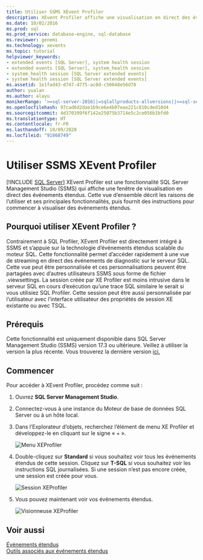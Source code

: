 ```yaml
---
title: Utiliser SSMS XEvent Profiler
description: XEvent Profiler affiche une visualisation en direct des événements étendus. Découvrez pourquoi utiliser ce profileur, les fonctionnalités clés et comment commencer à afficher des événements étendus.
ms.date: 10/02/2016
ms.prod: sql
ms.prod_service: database-engine, sql-database
ms.reviewer: genemi
ms.technology: xevents
ms.topic: tutorial
helpviewer_keywords:
- extended events [SQL Server], system health session
- extended events [SQL Server], system_health session
- system_health session [SQL Server extended events]
- system health session [SQL Server extended events]
ms.assetid: 1e1fad43-d747-4775-ac0d-c50648e56d78
author: yualan
ms.author: alayu
monikerRange: '>=sql-server-2016||=sqlallproducts-allversions||>=sql-server-linux-2017'
ms.openlocfilehash: 97cad6d2dae1b9ce6e4b97eae221c810cded10d4
ms.sourcegitcommit: 4d370399f6f142e25075b3714e5c2ce056b1bfd0
ms.translationtype: HT
ms.contentlocale: fr-FR
ms.lasthandoff: 10/09/2020
ms.locfileid: "91868749"
---
```

# <a name="use-the-ssms-xevent-profiler"></a>Utiliser SSMS XEvent Profiler

 [!INCLUDE [SQL Server](../../includes/applies-to-version/sqlserver.md)]
XEvent Profiler est une fonctionnalité SQL Server Management Studio (SSMS) qui affiche une fenêtre de visualisation en direct des événements étendus. Cette vue d’ensemble décrit les raisons de l’utiliser et ses principales fonctionnalités, puis fournit des instructions pour commencer à visualiser des événements étendus.

## <a name="why-would-i-use-the-xevent-profiler"></a>Pourquoi utiliser XEvent Profiler ?
Contrairement à SQL Profiler, XEvent Profiler est directement intégré à SSMS et s’appuie sur la technologie d’événements étendus scalable du moteur SQL. Cette fonctionnalité permet d’accéder rapidement à une vue de streaming en direct des événements de diagnostic sur le serveur SQL. Cette vue peut être personnalisée et ces personnalisations peuvent être partagées avec d’autres utilisateurs SSMS sous forme de fichier .viewsettings. La session créée par XE Profiler est moins intrusive dans le serveur SQL en cours d’exécution qu’une trace SQL similaire le serait si vous utilisiez SQL Profiler. Cette session peut être aussi personnalisée par l’utilisateur avec l’interface utilisateur des propriétés de session XE existante ou avec TSQL.

## <a name="prerequisites"></a>Prérequis
Cette fonctionnalité est uniquement disponible dans SQL Server Management Studio (SSMS) version 17.3 ou ultérieure. Veillez à utiliser la version la plus récente. Vous trouverez la dernière version [ici.](../../ssms/download-sql-server-management-studio-ssms.md)

## <a name="getting-started"></a><a id="getting-started"></a>Commencer
Pour accéder à XEvent Profiler, procédez comme suit :

1. Ouvrez **SQL Server Management Studio**.

2. Connectez-vous à une instance du Moteur de base de données SQL Server ou à un hôte local.

3. Dans l’Explorateur d’objets, recherchez l’élément de menu XE Profiler et développez-le en cliquant sur le signe « + ».

   ![Menu XEProfiler](media/xevents-xe-profiler-menu.png)

4. Double-cliquez sur **Standard** si vous souhaitez voir tous les événements étendus de cette session. Cliquez sur **T-SQL** si vous souhaitez voir les instructions SQL journalisées. Si une session n’est pas encore créée, une session est créée pour vous.

   ![Session XEProfiler](media/xevents-xe-profiler-start-session.png)

5. Vous pouvez maintenant voir vos événements étendus.

   ![Visionneuse XEProfiler](media/xevents-xe-profiler-start-viewer.png)

## <a name="see-also"></a>Voir aussi
[Événements étendus](../../relational-databases/extended-events/extended-events.md)  
[Outils associés aux événements étendus](../../relational-databases/extended-events/extended-events-tools.md)  
  
